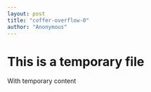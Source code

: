 ```yaml
---
layout: post
title: "coffer-overflow-0"
author: "Anonymous"
---
```


# This is a temporary file

With temporary content
